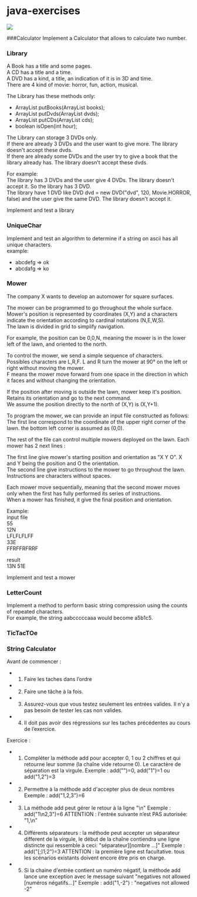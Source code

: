 # java-exercises

<img src = "http://television.thedigitalfix.com/protectedimage.php?image=DanielTheophanous/THE_OA.jpg_26122016">


###Calculator
Implement a Calculator that allows to calculate two number.


### Library

A Book has a title and some pages.<br/>
A CD has a title and a time.<br/>
A DVD has a kind, a title, an indication of it is in 3D and time.<br/>
There are 4 kind of movie: horror, fun, action, musical.<br/>

The Library has these methods only:
* ArrayList<Book> putBooks(ArrayList<Book> books);
* ArrayList<DVD> putDvds(ArrayList<DVD> dvds);
* ArrayList<CD> putCDs(ArrayList<CD> cds);
* boolean isOpen(int hour);

The Library can storage 3 DVDs only.<br/>
If there are already 3 DVDs and the user want to give more. The library doesn't accept these dvds.<br/>
If there are already some DVDs and the user try to give a book that the library already has. The library doesn't accept these dvds.<br/>

For example:<br/>
The library has 3 DVDs and the user give 4 DVDs. The library doesn't accept it. So the library has 3 DVD.<br/>
The library have 1 DVD like DVD dvd = new DVD("dvd", 120, Movie.HORROR, false) and the user give the same DVD. The library doesn't accept it.<br/>

Implement and test a library


### UniqueChar
Implement and test an algorithm to determine if a string on ascii has all unique characters.<br/>
example:<br/>
* abcdefg => ok
* abcdafg => ko


### Mower
The company X wants to develop an auto­mower for square surfaces.<br/>

The mower can be programmed to go throughout the whole surface.<br/>
Mower's position is represented by coordinates (X,Y) and a characters indicate the orientation according to cardinal notations (N,E,W,S).<br/>
The lawn is divided in grid to simplify navigation.<br/>

For example, the position can be 0,0,N, meaning the mower is in the lower left of the lawn, and oriented to the north.<br/>

To control the mower, we send a simple sequence of characters.<br/>
Possibles characters are L,R,F. L and R turn the mower at 90° on the left or right without moving the mower.<br/>
F means the mower move forward from one space in the direction in which it faces and without changing the orientation.<br/>


If the position after moving is outside the lawn, mower keep it's position. Retains its orientation and go to the next command.<br/>
We assume the position directly to the north of (X,Y) is (X,Y+1).<br/>

To program the mower, we can provide an input file constructed as follows:<br/>
The first line correspond to the coordinate of the upper right corner of the lawn. the bottom left corner is assumed as (0,0).<br/>

The rest of the file can control multiple mowers deployed on the lawn. Each mower has 2 next lines :<br/>

The first line give mower's starting position and orientation as "X Y O". X and Y being the position and O the orientation.<br/>
The second line give instructions to the mower to go throughout the lawn. Instructions are characters without spaces.<br/>

Each mower move sequentially, meaning that the second mower moves only when the first has fully performed its series of instructions.<br/>
When a mower has finished, it give the final position and orientation.<br/>

Example:<br/>
input file<br/>
55<br/>
12N<br/>
LFLFLFLFF<br/>
33E<br/>
FFRFFRFRRF<br/>

result<br/>
13N 51E

Implement and test a mower


### LetterCount
Implement a method to perform basic string compression using the counts of repeated characters.<br/>
For example, the string aabcccccaaa would become a5b1c5.

### TicTacTOe

### String Calculator

Avant de commencer :
* 1. Faire les taches dans l’ordre
* 2. Faire une tâche à la fois.
* 3. Assurez-vous que vous testez seulement les entrées valides. Il n'y a pas besoin de tester les cas non valides.
* 4. Il doit pas avoir des régressions sur les taches précédentes au cours de l’exercice.


Exercice :
* 1. Compléter la méthode add pour accepter 0, 1 ou 2 chiffres et qui retourne leur somme (la chaîne vide retourne 0).
   Le caractère de séparation est la virgule.
   Exemple : add("")=0, add("1")=1 ou add("1,2")=3

* 2. Permettre à la méthode add d'accepter plus de deux nombres
   Exemple : add("1,2,3")=6

* 3. La méthode add peut gérer le retour à la ligne "\n"
   Exemple : add("1\n2,3")=6
   ATTENTION : l'entrée suivante n’est PAS autorisée: "1,\n"

* 4. Différents séparateurs : la méthode peut accepter un séparateur different de la virgule,
   le début de la chaîne contiendra une ligne distincte qui ressemble à ceci: "séparateur][nombre ...]"
   Exemple : add("[;]1;2")=3
   ATTENTION : la première ligne est facultative. tous les scénarios existants doivent encore être pris en charge.

* 5. Si la chaine d'entrée contient un numéro négatif, la méthode add lance une exception
   avec le message suivant "negatives not allowed [numéros négatifs...]"
   Exemple : add("1,-2") : "negatives not allowed -2"


